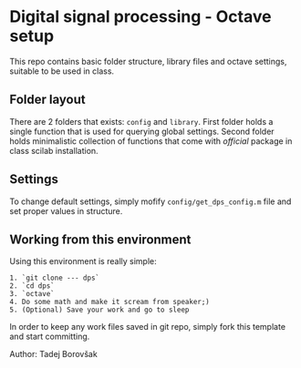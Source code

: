 # Digital signal processing - Octave setup

This repo contains basic folder structure, library files and octave
settings, suitable to be used in class.


## Folder layout

There are 2 folders that exists: `config` and `library`. First folder
holds a single function that is used for querying global settings.
Second folder holds minimalistic collection of functions that come with
_official_ package in class scilab installation.


## Settings

To change default settings, simply mofify `config/get_dps_config.m` file
and set proper values in structure.


## Working from this environment

Using this environment is really simple:

    1. `git clone --- dps`
    2. `cd dps`
    3. `octave`
    4. Do some math and make it scream from speaker;)
    5. (Optional) Save your work and go to sleep

In order to keep any work files saved in git repo, simply fork this
template and start committing.


Author: Tadej Borovšak
